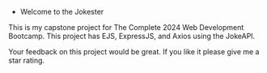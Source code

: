 * Welcome to the Jokester

This is my capstone project for The Complete 2024 Web Development Bootcamp. This project has EJS, ExpressJS, and Axios using the JokeAPI.

Your feedback on this project would be great. If you like it please give me a star rating.